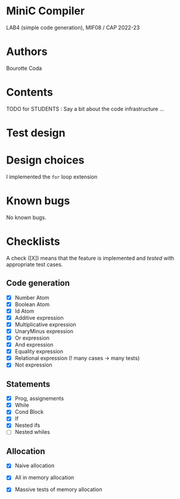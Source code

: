# MiniC Compiler 
LAB4 (simple code generation), MIF08 / CAP 2022-23

# Authors

Bourotte Coda

# Contents

TODO for STUDENTS : Say a bit about the code infrastructure ...

# Test design 



# Design choices

I implemented the `for` loop extension

# Known bugs

No known bugs.

# Checklists

A check ([X]) means that the feature is implemented 
and *tested* with appropriate test cases.

## Code generation

- [X] Number Atom
- [X] Boolean Atom
- [X] Id Atom
- [X] Additive expression
- [X] Multiplicative expression
- [X] UnaryMinus expression
- [X] Or expression
- [X] And expression
- [X] Equality expression
- [X] Relational expression (! many cases -> many tests)
- [X] Not expression

## Statements

- [X] Prog, assignements
- [X] While
- [X] Cond Block
- [X] If
- [X] Nested ifs
- [ ] Nested whiles

## Allocation

- [X] Naive allocation
- [X] All in memory allocation
- [X] Massive tests of memory allocation

